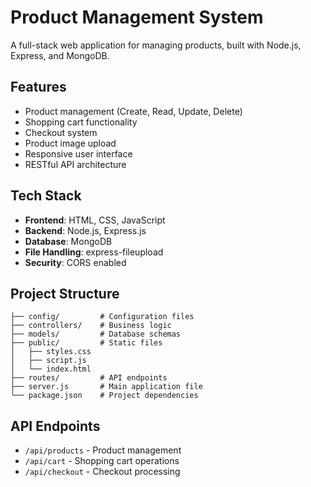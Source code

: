 # Product Management System

A full-stack web application for managing products, built with Node.js, Express, and MongoDB.

## Features

- Product management (Create, Read, Update, Delete)
- Shopping cart functionality
- Checkout system
- Product image upload
- Responsive user interface
- RESTful API architecture

## Tech Stack

- **Frontend**: HTML, CSS, JavaScript
- **Backend**: Node.js, Express.js
- **Database**: MongoDB
- **File Handling**: express-fileupload
- **Security**: CORS enabled

## Project Structure

```
├── config/         # Configuration files
├── controllers/    # Business logic
├── models/         # Database schemas
├── public/         # Static files
│   ├── styles.css
│   ├── script.js
│   └── index.html
├── routes/         # API endpoints
├── server.js       # Main application file
└── package.json    # Project dependencies
```


## API Endpoints

- `/api/products` - Product management
- `/api/cart` - Shopping cart operations
- `/api/checkout` - Checkout processing
